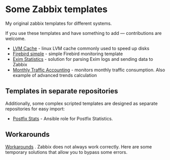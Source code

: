 # Some Zabbix templates

My original zabbix templates for different systems.

If you use these templates and have something to add — contributions are welcome.

- [LVM Cache](lvmcache/) - linux LVM cache commonly used to speed up disks
- [Firebird simple](firebird-simple/) - simple Firebird monitoring template
- [Exim Statistics](eximstats/) -  solution for parsing Exim logs and sending data to Zabbix
- [Monthly Traffic Accounting](monthly-traffic/) - monitors monthly traffic consumption. Also example of advanced trends calculation

## Templates in separate repositories

Additionally, some complex scripted templates are designed as separate repositories for easy import:

- [Postfix Stats](https://github.com/pavlozt/ansible-role-zabbixmon_postfix) - Ansible role for Postfix Statistics.


## Workarounds

  [Workarounds](workarounds/README.md) . Zabbix does not always work correctly. Here are some temporary solutions that allow you to bypass some errors.
